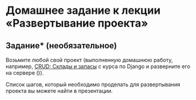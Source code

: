 # Домашнее задание к лекции «Развертывание проекта»

## Задание* (необязательное)

Возьмите любой свой проект (выполненную домашнюю работу, например, [CRUD: Склады и запасы](https://github.com/netology-code/dj-homeworks/tree/drf/3.2-crud/stocks_products) с курса по Django и разверните его на сервере ()).

Список шагов, который необходимо проделать для развертывания проекта вы можете найти в презентации.
